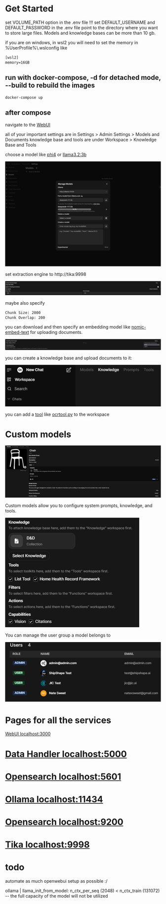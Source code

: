 # Get Started 

set VOLUME_PATH option in the .env file !!!
set DEFAULT_USERNAME and DEFAULT_PASSWORD in the .env file
point to the directory where you want to store large files. Models and knowledge bases can be more than 10 gb.

if you are on windows, in wsl2 you will need to set the memory in %UserProfile%\\.wslconfig like

    [wsl2]
    memory=16GB

## run with docker-compose, -d for detached mode, --build to rebuild the images

    docker-compose up

## after compose

navigate to the [WebUI](http://localhost:3000/) 

all of your important settings are in Settings > Admin Settings > Models and Documents
knowledge base and tools are under Workspace > Knowledge Base and Tools

choose a model like [phi4](https://ollama.com/library/phi4) or [llama3.2:3b](https://ollama.com/library/llama3.2:3b)

![img](./image.png)

set extraction engine to http://tika:9998

![img](./image3.png)

maybe also specify

    Chunk Size: 2000
    Chunk Overlap: 200

you can download and then specify an embedding model like [nomic-embed-text](https://ollama.com/library/nomic-embed-text) for uploading documents.

![img](./image1.png)

you can create a knowledge base and upload documents to it:

![img](./image2.png)

you can add a [tool](https://docs.openwebui.com/features/plugin/tools/) like [ocrtool.py](./ocrtool.py) to the workspace

# Custom models

![img](./image4.png)

Custom models allow you to configure system prompts, knowledge, and tools.

![img](./image5.png)

You can manage the user group a model belongs to

![img](./image6.png)

# Pages for all the services
    
 [WebUI localhost:3000](http://localhost:3000/)

# [Data Handler localhost:5000](http://localhost:5000/)
    
# [Opensearch localhost:5601](http://localhost:5601/)

# [Ollama localhost:11434](http://localhost:11434/)
        
# [Opensearch localhost:9200](http://localhost:9200/)

# [Tika localhost:9998](http://localhost:9998/)

# todo

automate as much openwebui setup as possible :/

ollama            | llama_init_from_model: n_ctx_per_seq (2048) < n_ctx_train (131072) -- the full capacity of the model will not be utilized                                                                                                             